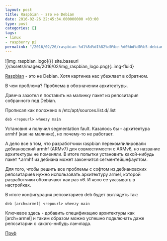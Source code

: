 ```yaml
---
layout: post
title: Raspbian - это не Debian
date: 2016-02-26 22:45:34.000000000 +03:00
type: post
categories: []
tags:
- linux
- raspberry pi
permalink: "/2016/02/26/raspbian-%d1%8d%d1%82%d0%be-%d0%bd%d0%b5-debian/"
---
```

![img_raspbian_logo]({{ site.baseurl }}/assets/images/2016/02/img_raspbian_logo.png){:.img-fluid}

[Raspbian](https://www.raspbian.org) - это не Debian. Хотя картинка нас убежлает в обратном.

В чем проблема? Проблема в обозначении архитектуры.

Давеча захотел я поставить на малинку пакет из репозитария собранного под Debian.

Прописал как положено в /etc/apt/sources.list.d/<repository>.list

```
deb <repourl> wheezy main
```

Установил и получил segmentation fault. Казалось бы - архитектура armhf (как на малинке), но почему-то не работает.

А дело все в том, что разработчики raspbian перекомпилировали дебиановский armhf (ARMv7) для совместимости с ARMv6, но название архитектуры не поменяли. В итоге попытки установить какой-нибудь пакет *.armhf из дебиана может закончится сегментейшнфаултом.

Для того, чтобы решить все проблемы с софтом из дебиановских репозитариев нужно использовать архитектуру armel, которой разработчики обозначают как раз v6. И явно ее указывать в настройках.

В итоге конфигурация репозитариев deb будет выглядеть так:

```
deb [arch=armel] <repourl> wheezy main
```

Ключевое здесь - добавить спецификацию архитектуры как [arch=armel] и таким образом можно успешно подключать даже репозитарии с какого-нибудь ланчпада.

[Пруф](https://www.raspbian.org/RaspbianFAQ#What_is_Raspbian.3F)

